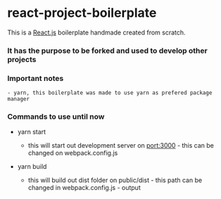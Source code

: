 # react-project-boilerplate
This is a [React.js](https://reactjs.org/docs/getting-started.html) boilerplate handmade created from scratch.
### It has the purpose to be forked and used to develop other projects

### Important notes
    - yarn, this boilerplate was made to use yarn as prefered package manager
### Commands to use until now

- yarn start
  - this will start out development server on [port:3000](http://localhost:3000/) - this can be changed on webpack.config.js

- yarn build
  - this will build out dist folder on public/dist - this path can be changed in webpack.config.js - output
